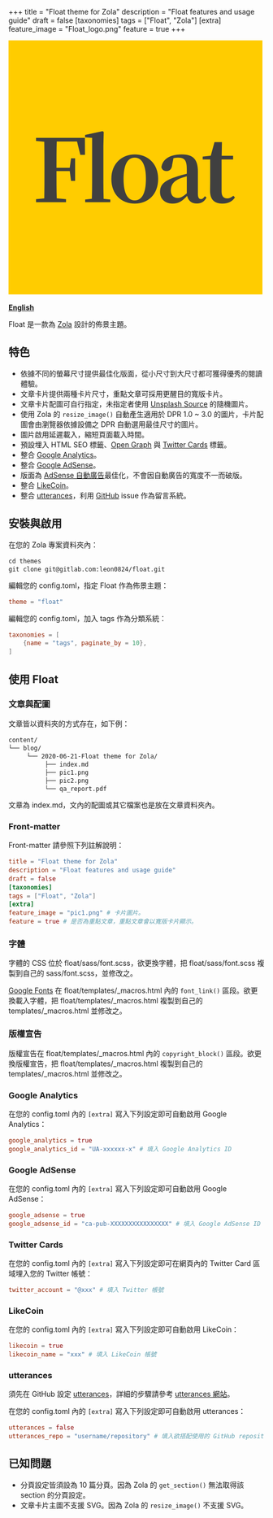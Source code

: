 +++
title = "Float theme for Zola"
description = "Float features and usage guide"
draft = false
[taxonomies]
tags = ["Float", "Zola"]
[extra]
feature_image = "Float_logo.png"
feature = true
+++

![Float](Float_logo.png)

**[English](/en/blog/float-theme-for-zola/)**

Float 是一款為 [Zola](https://www.getzola.org/) 設計的佈景主題。

## 特色

- 依據不同的螢幕尺寸提供最佳化版面，從小尺寸到大尺寸都可獲得優秀的閱讀體驗。
- 文章卡片提供兩種卡片尺寸，重點文章可採用更醒目的寬版卡片。
- 文章卡片配圖可自行指定，未指定者使用 [Unsplash Source](https://source.unsplash.com/) 的隨機圖片。
- 使用 Zola 的 `resize_image()` 自動產生適用於 DPR 1.0 ~ 3.0 的圖片，卡片配圖會由瀏覽器依據設備之 DPR 自動選用最佳尺寸的圖片。
- 圖片啟用延遲載入，縮短頁面載入時間。
- 預設埋入 HTML SEO 標籤、[Open Graph](https://ogp.me/) 與 [Twitter Cards](https://developer.twitter.com/en/docs/tweets/optimize-with-cards/overview/abouts-cards) 標籤。
- 整合 [Google Analytics](https://analytics.google.com/)。
- 整合 [Google AdSense](https://adsense.google.com/)。
- 版面為 [AdSense 自動廣告](https://support.google.com/adsense/answer/9261306)最佳化，不會因自動廣告的寬度不一而破版。
- 整合 [LikeCoin](https://like.co/)。
- 整合 [utterances](https://utteranc.es/)，利用 [GitHub](https://github.com/) issue 作為留言系統。

## 安裝與啟用

在您的 Zola 專案資料夾內：

```shell
cd themes
git clone git@gitlab.com:leon0824/float.git
```

編輯您的 config.toml，指定 Float 作為佈景主題：

```TOML
theme = "float"
```

編輯您的 config.toml，加入 tags 作為分類系統：

```TOML
taxonomies = [
    {name = "tags", paginate_by = 10},
]
```


## 使用 Float

### 文章與配圖

文章皆以資料夾的方式存在，如下例：

```
content/
└── blog/
     └── 2020-06-21-Float theme for Zola/
          ├── index.md
          ├── pic1.png
          ├── pic2.png
          └── qa_report.pdf
```

文章為 index.md，文內的配圖或其它檔案也是放在文章資料夾內。

### Front-matter

Front-matter 請參照下列註解說明：

```TOML
title = "Float theme for Zola"
description = "Float features and usage guide"
draft = false
[taxonomies]
tags = ["Float", "Zola"]
[extra]
feature_image = "pic1.png" # 卡片圖片。
feature = true # 是否為重點文章，重點文章會以寬版卡片顯示。
```

### 字體

字體的 CSS 位於 float/sass/font.scss，欲更換字體，把 float/sass/font.scss 複製到自己的 sass/font.scss，並修改之。

[Google Fonts](https://fonts.google.com/) 在 float/templates/_macros.html 內的 `font_link()` 區段。欲更換載入字體，把 float/templates/_macros.html 複製到自己的 templates/_macros.html 並修改之。


### 版權宣告

版權宣告在 float/templates/_macros.html 內的 `copyright_block()` 區段。欲更換版權宣告，把 float/templates/_macros.html 複製到自己的 templates/_macros.html 並修改之。

### Google Analytics

在您的 config.toml 內的 `[extra]` 寫入下列設定即可自動啟用 Google Analytics：

```TOML
google_analytics = true
google_analytics_id = "UA-xxxxxx-x" # 填入 Google Analytics ID
```

### Google AdSense

在您的 config.toml 內的 `[extra]` 寫入下列設定即可自動啟用 Google AdSense：

```TOML
google_adsense = true
google_adsense_id = "ca-pub-XXXXXXXXXXXXXXXX" # 填入 Google AdSense ID
```

### Twitter Cards

在您的 config.toml 內的 `[extra]` 寫入下列設定即可在網頁內的 Twitter Card 區域埋入您的 Twitter 帳號：

```TOML
twitter_account = "@xxx" # 填入 Twitter 帳號
```

### LikeCoin

在您的 config.toml 內的 `[extra]` 寫入下列設定即可自動啟用 LikeCoin：

```TOML
likecoin = true
likecoin_name = "xxx" # 填入 LikeCoin 帳號
```

### utterances

須先在 GitHub 設定 [utterances](https://github.com/apps/utterances)，詳細的步驟請參考 [utterances 網站](https://utteranc.es/)。

在您的 config.toml 內的 `[extra]` 寫入下列設定即可自動啟用 utterances：

```TOML
utterances = false
utterances_repo = "username/repository" # 填入欲搭配使用的 GitHub repository。
```

## 已知問題

- 分頁設定皆須設為 10 篇分頁。因為 Zola 的 `get_section()` 無法取得該 section 的分頁設定。
- 文章卡片主圖不支援 SVG。因為 Zola 的 `resize_image()` 不支援 SVG。
